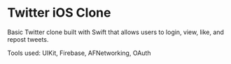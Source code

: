# Twitter iOS Clone

Basic Twitter clone built with Swift that allows users to login, view, like, and repost tweets.

Tools used: UIKit, Firebase, AFNetworking, OAuth


